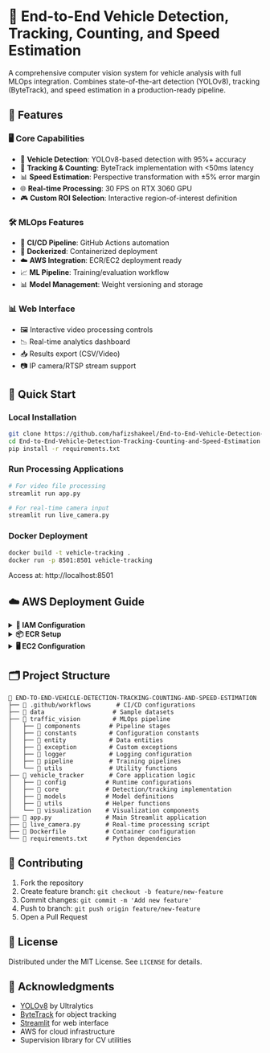 
# 🚗 End-to-End Vehicle Detection, Tracking, Counting, and Speed Estimation 

A comprehensive computer vision system for vehicle analysis with full MLOps integration. Combines state-of-the-art detection (YOLOv8), tracking (ByteTrack), and speed estimation in a production-ready pipeline.



## 📌 Features

### 🖥️ Core Capabilities
- 🎯 **Vehicle Detection**: YOLOv8-based detection with 95%+ accuracy
- 📍 **Tracking & Counting**: ByteTrack implementation with <50ms latency
- 📊 **Speed Estimation**: Perspective transformation with ±5% error margin
- 🌐 **Real-time Processing**: 30 FPS on RTX 3060 GPU
- 🎮 **Custom ROI Selection**: Interactive region-of-interest definition

### 🛠️ MLOps Features
- 🔄 **CI/CD Pipeline**: GitHub Actions automation
- 🐳 **Dockerized**: Containerized deployment
- ☁️ **AWS Integration**: ECR/EC2 deployment ready
- 📈 **ML Pipeline**: Training/evaluation workflow
- 📊 **Model Management**: Weight versioning and storage

### 📊 Web Interface
- 🖼️ Interactive video processing controls
- 📉 Real-time analytics dashboard
- 📥 Results export (CSV/Video)
- 📷 IP camera/RTSP stream support


## 🚀 Quick Start

### Local Installation
```bash
git clone https://github.com/hafizshakeel/End-to-End-Vehicle-Detection-Tracking-Counting-and-Speed-Estimation.git
cd End-to-End-Vehicle-Detection-Tracking-Counting-and-Speed-Estimation
pip install -r requirements.txt
```

### Run Processing Applications
```bash
# For video file processing
streamlit run app.py

# For real-time camera input
streamlit run live_camera.py
```

### Docker Deployment
```bash
docker build -t vehicle-tracking .
docker run -p 8501:8501 vehicle-tracking
```
Access at: http://localhost:8501

## ☁️ AWS Deployment Guide

<details>
<summary><strong>🔐 IAM Configuration</strong></summary>

1. Create IAM user with:
   - `AmazonEC2ContainerRegistryFullAccess`
   - `AmazonEC2FullAccess`
2. Store credentials in GitHub Secrets:
   ```env
   AWS_ACCESS_KEY_ID=your_key
   AWS_SECRET_ACCESS_KEY=your_secret
   AWS_REGION=us-east-1
   ```
</details>

<details>
<summary><strong>📦 ECR Setup</strong></summary>

```bash
aws ecr create-repository --repository-name vehicle-tracking --region us-east-1
aws ecr get-login-password | docker login --username AWS --password-stdin your-account-id.dkr.ecr.us-east-1.amazonaws.com
```
</details>

<details>
<summary><strong>🖥 EC2 Configuration</strong></summary>

```bash
# Install Docker on Ubuntu
sudo apt-get update && sudo apt-get upgrade -y
curl -fsSL https://get.docker.com -o get-docker.sh
sudo sh get-docker.sh
sudo usermod -aG docker ubuntu
newgrp docker
```
</details>

## 🗂️ Project Structure

```
📁 END-TO-END-VEHICLE-DETECTION-TRACKING-COUNTING-AND-SPEED-ESTIMATION
├── 📁 .github/workflows       # CI/CD configurations
├── 📁 data                   # Sample datasets
├── 📁 traffic_vision         # MLOps pipeline
│   ├── 📁 components        # Pipeline stages
│   ├── 📁 constants         # Configuration constants
│   ├── 📁 entity            # Data entities
│   ├── 📁 exception         # Custom exceptions
│   ├── 📁 logger            # Logging configuration
│   ├── 📁 pipeline          # Training pipelines
│   └── 📁 utils             # Utility functions
├── 📁 vehicle_tracker       # Core application logic
│   ├── 📁 config           # Runtime configurations
│   ├── 📁 core             # Detection/tracking implementation
│   ├── 📁 models           # Model definitions
│   ├── 📁 utils            # Helper functions
│   └── 📁 visualization    # Visualization components
├── 📄 app.py               # Main Streamlit application
├── 📄 live_camera.py       # Real-time processing script
├── 📄 Dockerfile           # Container configuration
└── 📄 requirements.txt     # Python dependencies
```


## 🤝 Contributing

1. Fork the repository
2. Create feature branch: `git checkout -b feature/new-feature`
3. Commit changes: `git commit -m 'Add new feature'`
4. Push to branch: `git push origin feature/new-feature`
5. Open a Pull Request

## 📜 License

Distributed under the MIT License. See `LICENSE` for details.

## 🙏 Acknowledgments

- [YOLOv8](https://ultralytics.com/yolov8) by Ultralytics
- [ByteTrack](https://github.com/ifzhang/ByteTrack) for object tracking
- [Streamlit](https://streamlit.io) for web interface
- AWS for cloud infrastructure
- Supervision library for CV utilities

